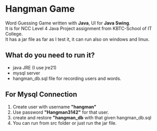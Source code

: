 # Hangman Game

Word Guessing Game written with **Java**, UI for **Java Swing**.  
It is for NCC Level 4 Java Project assignment from KBTC-School of IT College.  
It has a jar file as far as I test it, it can run also on windows and linux.

## What do you need to run it?

- java JRE (I use jre21)
- mysql server
- hangman_db.sql file for recording users and words.

## For Mysql Connection

1. Create user with username **"hangman"**
1. Use password **"Hangman3142"** for that user.
1. create and restore **"hangman_db** with that given hangman_db.sql
1. You can run from src folder or just run the jar file.

